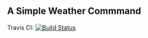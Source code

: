 ## A Simple Weather Commmand



Travis CI: [![Build Status](https://travis-ci.org/jon20/Go.svg?branch=master)](https://travis-ci.org/jon20/Go)

